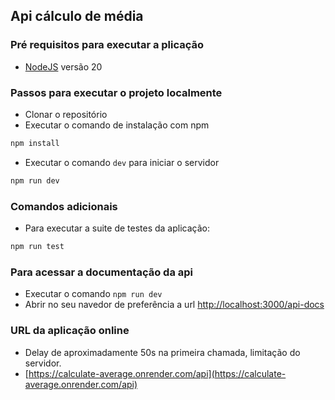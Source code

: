 ## Api cálculo de média

### Pré requisitos para executar a plicação
- [NodeJS](https://nodejs.org/pt) versão 20

### Passos para executar o projeto localmente
- Clonar o repositório
- Executar o comando de instalação com npm
```bash
npm install
```
- Executar o comando `dev` para iniciar o servidor
```bash
npm run dev
```
### Comandos adicionais
- Para executar a suite de testes da aplicação:
```bash
npm run test
```
### Para acessar a documentação da api
- Executar o comando `npm run dev`
- Abrir no seu navedor de preferência a url [http://localhost:3000/api-docs](http://localhost:3000/api-docs)

### URL da aplicação online
- Delay de aproximadamente 50s na primeira chamada, limitação do servidor.
- [https://calculate-average.onrender.com/api](https://calculate-average.onrender.com/api)